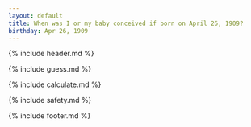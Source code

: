 ```yaml
---
layout: default
title: When was I or my baby conceived if born on April 26, 1909?
birthday: Apr 26, 1909
---
```


{% include header.md %}

{% include guess.md %}

{% include calculate.md %}

{% include safety.md %}

{% include footer.md %}



